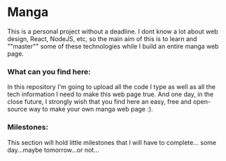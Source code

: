 # Manga

This is a personal project without a deadline. I dont know a lot about web design, React, NodeJS, etc, so the main aim of this is to learn and ""master"" some of these technologies while I build an entire manga web page.

### What can you find here:

In this repository I'm going to upload all the code I type as well as all the tech information I need to make this web page true. And one day, in the close future, I strongly wish that you find here an easy, free and open-source way to make your own manga web page :).

### Milestones:

This section will hold little milestones that I will have to complete... some day...maybe tomorrow...or not...
